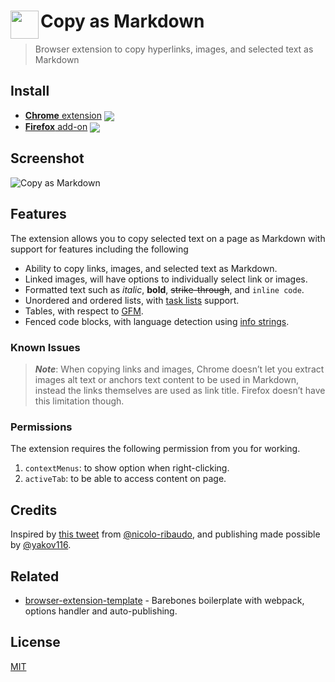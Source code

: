 # <img src="source/copy-as-markdown.png" width="45" align="left"> Copy as Markdown

> Browser extension to copy hyperlinks, images, and selected text as Markdown


## Install

- [**Chrome** extension][link-cws] [<img valign="middle" src="https://img.shields.io/chrome-web-store/v/nlaionblcaejecbkcillglodmmfhjhfi.svg?label=%20">][link-cws]
- [**Firefox** add-on][link-amo] [<img valign="middle" src="https://img.shields.io/amo/v/cpy-as-md.svg?label=%20">][link-amo]


## Screenshot

![Copy as Markdown](media/screenshot-1280x800.png)


## Features

The extension allows you to copy selected text on a page as Markdown with support for features including the following

- Ability to copy links, images, and selected text as Markdown.
- Linked images, will have options to individually select link or images.
- Formatted text such as _italic_, **bold**, ~~strike-through~~, and `inline code`.
- Unordered and ordered lists, with [task lists](https://github.github.com/gfm/#task-list-items-extension-) support.
- Tables, with respect to [GFM](https://github.github.com/gfm/#tables-extension-).
- Fenced code blocks, with language detection using [info strings](https://github.github.com/gfm/#example-112).

### Known Issues

> **_Note_**: When copying links and images, Chrome doesn’t let you extract images alt text or anchors text content to be used in Markdown, instead the links themselves are used as link title. Firefox doesn’t have this limitation though.


### Permissions

The extension requires the following permission from you for working.

1. `contextMenus`: to show option when right-clicking.
1. `activeTab`: to be able to access content on page.


## Credits

Inspired by [this tweet](https://twitter.com/NicoloRibaudo/status/1143521181196345346) from [@nicolo-ribaudo](https://github.com/nicolo-ribaudo), and publishing made possible by [@yakov116](https://github.com/yakov116).


## Related

- [browser-extension-template](https://github.com/notlmn/browser-extension-template) - Barebones boilerplate with webpack, options handler and auto-publishing.


## License

[MIT](license)


[link-amo]: https://addons.mozilla.org/en-US/firefox/addon/cpy-as-md
[link-cws]: https://chromewebstore.google.com/detail/copy-as-markdown/nlaionblcaejecbkcillglodmmfhjhfi
